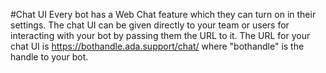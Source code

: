 #Chat UI
Every bot has a Web Chat feature which they can turn on in their settings. The chat UI can be given directly to your team or users for interacting with your bot by passing them the URL to it. The URL for your chat UI is https://bothandle.ada.support/chat/ where "bothandle" is the handle to your bot.
